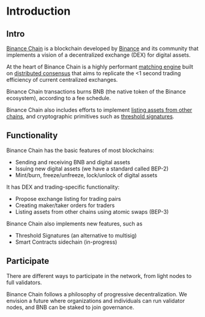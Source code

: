 # Introduction


## Intro

[Binance Chain](https://www.binance.org) is a blockchain developed by [Binance](https://www.binance.com) and its community that implements a vision of a decentralized exchange (DEX) for digital assets.

At the heart of Binance Chain is a highly performant [matching engine](./concepts/matching-engine.md) built on [distributed consensus](./concepts/architecture.md) that aims to replicate the <1 second trading efficiency of current centralized exchanges.

Binance Chain transactions burns BNB (the native token of the Binance ecosystem), according to a fee schedule.

Binance Chain also includes efforts to implement [listing assets from other chains](../atomic-swap.md), and cryptographic primitives such as [threshold signatures](./concepts/threshold-signature-scheme.md).

## Functionality

Binance Chain has the basic features of most blockchains:

- Sending and receiving BNB and digital assets
- Issuing new digital assets (we have a standard called BEP-2)
- Mint/burn, freeze/unfreeze, lock/unlock of digital assets

It has DEX and trading-specific functionality:

- Propose exchange listing for trading pairs
- Creating maker/taker orders for traders
- Listing assets from other chains using atomic swaps (BEP-3)

Binance Chain also implements new features, such as

- Threshold Signatures (an alternative to multisig)
- Smart Contracts sidechain (in-progress)

## Participate

There are different ways to participate in the network, from light nodes to full validators.

Binance Chain follows a philosophy of progressive decentralization. We envision a future where organizations and individuals can run validator nodes, and BNB can be staked to join governance.
